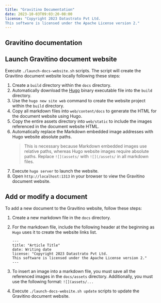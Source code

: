 ```yaml
---
title: "Gravitino Documentation"
date: 2023-10-03T09:03:20-08:00
license: "Copyright 2023 Datastrato Pvt Ltd.
This software is licensed under the Apache License version 2."
---
```

## Gravitino documentation

## Launch Gravitino document website

Execute `./launch-docs-website.sh` scripts. The script will create the Gravitino document website locally following these steps:

1. Create a `build` directory within the `docs` directory.
2. Automatically download the [Hugo](https://github.com/gohugoio/hugo) binary executable file into the `build` directory.
3. Use the `hugo new site web` command to create the website project within the `build` directory.
4. Copy all markdown files into `web/content/docs` to generate the HTML for the document website using Hugo.
5. Copy the entire assets directory into `web/static` to include the images referenced in the document website HTML.
6. Automatically replace the Markdown embedded image addresses with Hugo website absolute paths.
   > This is necessary because Markdown embedded images use relative paths, whereas Hugo website images require absolute paths.
   > Replace `![](assets/` with `![](/assets/` in all markdown files.
7. Execute `hugo server` to launch the website.
8. Open `http://localhost:1313` in your browser to view the Gravitino document website.

## Add or modify a document

To add a new document to the Gravitino website, follow these steps:

1. Create a new markdown file in the `docs` directory.
2. For the markdown file, include the following header at the beginning as `Hugo` uses it to create the website links list.

    ```text
    ---
    title: "Article Title"
    date: Writing date
    license: "Copyright 2023 Datastrato Pvt Ltd.
    This software is licensed under the Apache License version 2."
    ---
    ```

3. To insert an image into a markdown file, you must save all the referenced images in the `docs/assets` directory.
   Additionally, you must use the following format: `![](assets/...`
4. Execute `./launch-docs-website.sh update` scripts to update the Gravitino document website.
